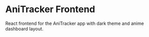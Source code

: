 # AniTracker Frontend
React frontend for the AniTracker app with dark theme and anime dashboard layout.